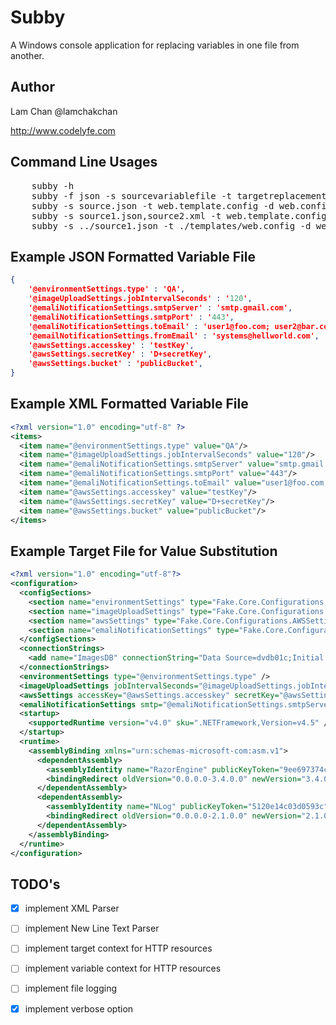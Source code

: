 Subby
================================
A Windows console application for replacing variables in one file from another.

Author
------------------------
Lam Chan @lamchakchan

http://www.codelyfe.com

Command Line Usages
------------------------
<pre>
	subby -h
    subby -f json -s sourcevariablefile -t targetreplacementfile -d savefile
    subby -s source.json -t web.template.config -d web.config
    subby -s source1.json,source2.xml -t web.template.config -d web.config
    subby -s ../source1.json -t ./templates/web.config -d web.config
</pre>

Example JSON Formatted Variable File
------------------------
```json
{    
	'@environmentSettings.type' : 'QA',
	'@imageUploadSettings.jobIntervalSeconds' : '120',
	'@emaliNotificationSettings.smtpServer' : 'smtp.gmail.com',
	'@emaliNotificationSettings.smtpPort' : '443',
	'@emaliNotificationSettings.toEmail' : 'user1@foo.com; user2@bar.com',
	'@emailNotificationSettings.fromEmail' : 'systems@hellworld.com',
	'@awsSettings.accesskey' : 'testKey',
	'@awsSettings.secretKey' : 'D+secretKey',
	'@awsSettings.bucket' : 'publicBucket',
}
```

Example XML Formatted Variable File
------------------------
```xml
<?xml version="1.0" encoding="utf-8" ?>
<items>
  <item name="@environmentSettings.type" value="QA"/>
  <item name="@imageUploadSettings.jobIntervalSeconds" value="120"/>
  <item name="@emaliNotificationSettings.smtpServer" value="smtp.gmail.com"/>
  <item name="@emaliNotificationSettings.smtpPort" value="443"/>
  <item name="@emaliNotificationSettings.toEmail" value="user1@foo.com; user2@bar.com"/>
  <item name="@awsSettings.accesskey" value="testKey"/>
  <item name="@awsSettings.secretKey" value="D+secretKey"/>
  <item name="@awsSettings.bucket" value="publicBucket"/>
</items>
```

Example Target File for Value Substitution
------------------------
```xml
<?xml version="1.0" encoding="utf-8"?>
<configuration>
  <configSections>
    <section name="environmentSettings" type="Fake.Core.Configurations.EnvironmentSettings" />
    <section name="imageUploadSettings" type="Fake.Core.Configurations.ImageUploadSettings" />
    <section name="awsSettings" type="Fake.Core.Configurations.AWSSettings" />
    <section name="emaliNotificationSettings" type="Fake.Core.Configurations.EmailNotificationSettings" />
  </configSections>
  <connectionStrings>
    <add name="ImagesDB" connectionString="Data Source=dvdb01c;Initial Catalog=ImageDB;User ID=ImageCloudPushService; Password=6Cx7VƒbjRqrvAhER" />
  </connectionStrings>
  <environmentSettings type="@environmentSettings.type" />
  <imageUploadSettings jobIntervalSeconds="@imageUploadSettings.jobIntervalSeconds" />
  <awsSettings accessKey="@awsSettings.accesskey" secretKey="@awsSettings.secretKey" bucket="@awsSettings.bucket" />
  <emaliNotificationSettings smtp="@emaliNotificationSettings.smtpServer" smtpPort="@emaliNotificationSettings.smtpPort" toEmail="@emaliNotificationSettings.toEmail" fromEmail="@emailNotificationSettings.fromEmail" />
  <startup>
    <supportedRuntime version="v4.0" sku=".NETFramework,Version=v4.5" />
  </startup>
  <runtime>
    <assemblyBinding xmlns="urn:schemas-microsoft-com:asm.v1">
      <dependentAssembly>
        <assemblyIdentity name="RazorEngine" publicKeyToken="9ee697374c7e744a" culture="neutral" />
        <bindingRedirect oldVersion="0.0.0.0-3.4.0.0" newVersion="3.4.0.0" />
      </dependentAssembly>
      <dependentAssembly>
        <assemblyIdentity name="NLog" publicKeyToken="5120e14c03d0593c" culture="neutral" />
        <bindingRedirect oldVersion="0.0.0.0-2.1.0.0" newVersion="2.1.0.0" />
      </dependentAssembly>
    </assemblyBinding>
  </runtime>
</configuration>
```


TODO's
------------------------

- [x] implement XML Parser
- [ ] implement New Line Text Parser
- [ ] implement target context for HTTP resources
- [ ] implement variable context for HTTP resources 
- [ ] implement file logging
- [x] implement verbose option

 

